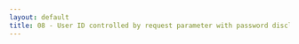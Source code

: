 ```yaml
---
layout: default
title: 08 - User ID controlled by request parameter with password disclosure
---
```

